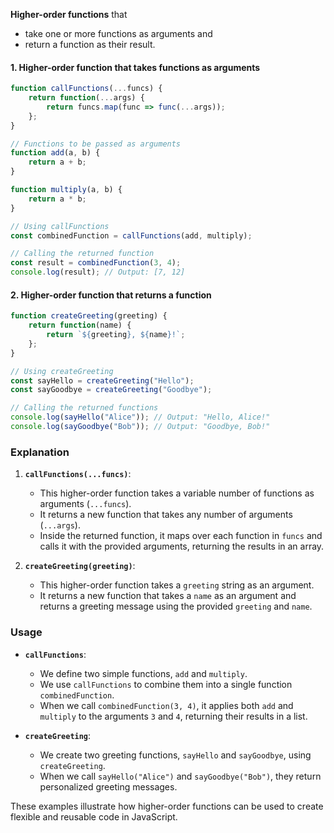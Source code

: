 **Higher-order functions** that 
- take one or more functions as arguments and 
- return a function as their result.

#### 1. Higher-order function that takes functions as arguments

```javascript
function callFunctions(...funcs) {
    return function(...args) {
        return funcs.map(func => func(...args));
    };
}

// Functions to be passed as arguments
function add(a, b) {
    return a + b;
}

function multiply(a, b) {
    return a * b;
}

// Using callFunctions
const combinedFunction = callFunctions(add, multiply);

// Calling the returned function
const result = combinedFunction(3, 4);
console.log(result); // Output: [7, 12]
```

#### 2. Higher-order function that returns a function

```javascript
function createGreeting(greeting) {
    return function(name) {
        return `${greeting}, ${name}!`;
    };
}

// Using createGreeting
const sayHello = createGreeting("Hello");
const sayGoodbye = createGreeting("Goodbye");

// Calling the returned functions
console.log(sayHello("Alice")); // Output: "Hello, Alice!"
console.log(sayGoodbye("Bob")); // Output: "Goodbye, Bob!"
```

### Explanation

1. **`callFunctions(...funcs)`**:
   - This higher-order function takes a variable number of functions as arguments (`...funcs`).
   - It returns a new function that takes any number of arguments (`...args`).
   - Inside the returned function, it maps over each function in `funcs` and calls it with the provided arguments, returning the results in an array.

2. **`createGreeting(greeting)`**:
   - This higher-order function takes a `greeting` string as an argument.
   - It returns a new function that takes a `name` as an argument and returns a greeting message using the provided `greeting` and `name`.

### Usage

- **`callFunctions`**:
  - We define two simple functions, `add` and `multiply`.
  - We use `callFunctions` to combine them into a single function `combinedFunction`.
  - When we call `combinedFunction(3, 4)`, it applies both `add` and `multiply` to the arguments `3` and `4`, returning their results in a list.

- **`createGreeting`**:
  - We create two greeting functions, `sayHello` and `sayGoodbye`, using `createGreeting`.
  - When we call `sayHello("Alice")` and `sayGoodbye("Bob")`, they return personalized greeting messages.

These examples illustrate how higher-order functions can be used to create flexible and reusable code in JavaScript.
